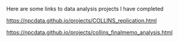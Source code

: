 
Here are some links to data analysis projects I have completed

https://npcdata.github.io/projects/COLLINS_replication.html

https://npcdata.github.io/projects/collins_finalmemo_analysis.html

